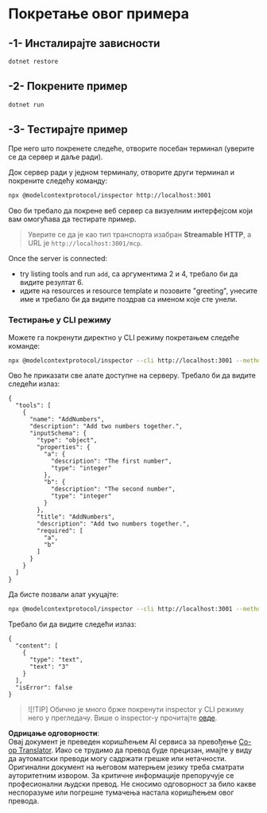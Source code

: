 <!--
CO_OP_TRANSLATOR_METADATA:
{
  "original_hash": "4eb6a48c54555c64b33c763fba3f2842",
  "translation_date": "2025-06-18T06:19:30+00:00",
  "source_file": "03-GettingStarted/06-http-streaming/solution/dotnet/README.md",
  "language_code": "sr"
}
-->
# Покретање овог примера

## -1- Инсталирајте зависности

```bash
dotnet restore
```

## -2- Покрените пример

```bash
dotnet run
```

## -3- Тестирајте пример

Пре него што покренете следеће, отворите посебан терминал (уверите се да сервер и даље ради).

Док сервер ради у једном терминалу, отворите други терминал и покрените следећу команду:

```bash
npx @modelcontextprotocol/inspector http://localhost:3001
```

Ово би требало да покрене веб сервер са визуелним интерфејсом који вам омогућава да тестирате пример.

> Уверите се да је као тип транспорта изабран **Streamable HTTP**, а URL је `http://localhost:3001/mcp`.

Once the server is connected: 

- try listing tools and run `add`, са аргументима 2 и 4, требало би да видите резултат 6.
- идите на resources и resource template и позовите "greeting", унесите име и требало би да видите поздрав са именом које сте унели.

### Тестирање у CLI режиму

Можете га покренути директно у CLI режиму покретањем следеће команде:

```bash 
npx @modelcontextprotocol/inspector --cli http://localhost:3001 --method tools/list
```

Ово ће приказати све алате доступне на серверу. Требало би да видите следећи излаз:

```text
{
  "tools": [
    {
      "name": "AddNumbers",
      "description": "Add two numbers together.",
      "inputSchema": {
        "type": "object",
        "properties": {
          "a": {
            "description": "The first number",
            "type": "integer"
          },
          "b": {
            "description": "The second number",
            "type": "integer"
          }
        },
        "title": "AddNumbers",
        "description": "Add two numbers together.",
        "required": [
          "a",
          "b"
        ]
      }
    }
  ]
}
```

Да бисте позвали алат укуцајте:

```bash
npx @modelcontextprotocol/inspector --cli http://localhost:3001 --method tools/call --tool-name AddNumbers --tool-arg a=1 --tool-arg b=2
```

Требало би да видите следећи излаз:

```text
{
  "content": [
    {
      "type": "text",
      "text": "3"
    }
  ],
  "isError": false
}
```

> ![!TIP]
> Обично је много брже покренути inspector у CLI режиму него у прегледачу.
> Више о inspector-у прочитајте [овде](https://github.com/modelcontextprotocol/inspector).

**Одрицање одговорности**:  
Овај документ је преведен коришћењем AI сервиса за превођење [Co-op Translator](https://github.com/Azure/co-op-translator). Иако се трудимо да превод буде прецизан, имајте у виду да аутоматски преводи могу садржати грешке или нетачности. Оригинални документ на његовом матерњем језику треба сматрати ауторитетним извором. За критичне информације препоручује се професионални људски превод. Не сносимо одговорност за било какве неспоразуме или погрешне тумачења настала коришћењем овог превода.